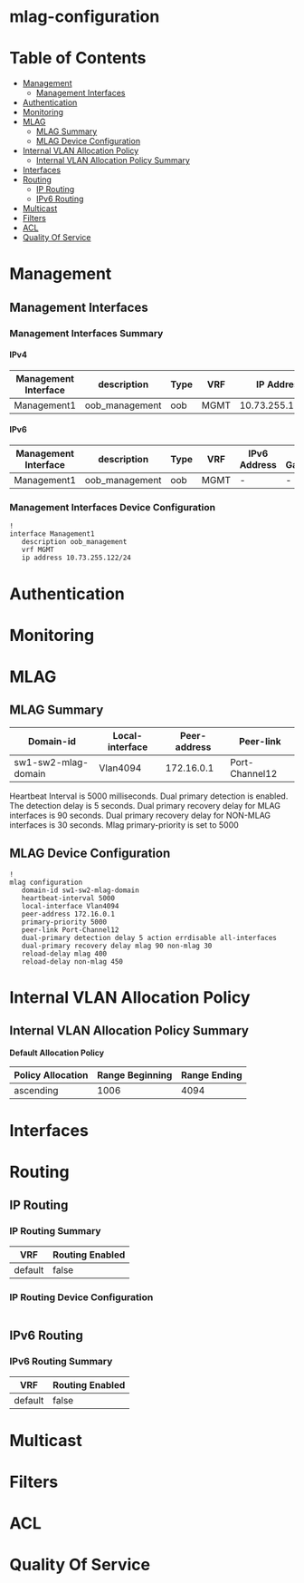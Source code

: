 # mlag-configuration
# Table of Contents

- [Management](#management)
  - [Management Interfaces](#management-interfaces)
- [Authentication](#authentication)
- [Monitoring](#monitoring)
- [MLAG](#mlag)
  - [MLAG Summary](#mlag-summary)
  - [MLAG Device Configuration](#mlag-device-configuration)
- [Internal VLAN Allocation Policy](#internal-vlan-allocation-policy)
  - [Internal VLAN Allocation Policy Summary](#internal-vlan-allocation-policy-summary)
- [Interfaces](#interfaces)
- [Routing](#routing)
  - [IP Routing](#ip-routing)
  - [IPv6 Routing](#ipv6-routing)
- [Multicast](#multicast)
- [Filters](#filters)
- [ACL](#acl)
- [Quality Of Service](#quality-of-service)

# Management

## Management Interfaces

### Management Interfaces Summary

#### IPv4

| Management Interface | description | Type | VRF | IP Address | Gateway |
| -------------------- | ----------- | ---- | --- | ---------- | ------- |
| Management1 | oob_management | oob | MGMT | 10.73.255.122/24 | 10.73.255.2 |

#### IPv6

| Management Interface | description | Type | VRF | IPv6 Address | IPv6 Gateway |
| -------------------- | ----------- | ---- | --- | ------------ | ------------ |
| Management1 | oob_management | oob | MGMT | -  | - |

### Management Interfaces Device Configuration

```eos
!
interface Management1
   description oob_management
   vrf MGMT
   ip address 10.73.255.122/24
```

# Authentication

# Monitoring

# MLAG

## MLAG Summary

| Domain-id | Local-interface | Peer-address | Peer-link |
| --------- | --------------- | ------------ | --------- |
| sw1-sw2-mlag-domain | Vlan4094 | 172.16.0.1 | Port-Channel12 |

Heartbeat Interval is 5000 milliseconds.
Dual primary detection is enabled. The detection delay is 5 seconds.
Dual primary recovery delay for MLAG interfaces is 90 seconds.
Dual primary recovery delay for NON-MLAG interfaces is 30 seconds.
Mlag primary-priority is set to 5000

## MLAG Device Configuration

```eos
!
mlag configuration
   domain-id sw1-sw2-mlag-domain
   heartbeat-interval 5000
   local-interface Vlan4094
   peer-address 172.16.0.1
   primary-priority 5000
   peer-link Port-Channel12
   dual-primary detection delay 5 action errdisable all-interfaces
   dual-primary recovery delay mlag 90 non-mlag 30
   reload-delay mlag 400
   reload-delay non-mlag 450
```

# Internal VLAN Allocation Policy

## Internal VLAN Allocation Policy Summary

**Default Allocation Policy**

| Policy Allocation | Range Beginning | Range Ending |
| ------------------| --------------- | ------------ |
| ascending | 1006 | 4094 |

# Interfaces

# Routing

## IP Routing

### IP Routing Summary

| VRF | Routing Enabled |
| --- | --------------- |
| default | false |

### IP Routing Device Configuration

```eos
```
## IPv6 Routing

### IPv6 Routing Summary

| VRF | Routing Enabled |
| --- | --------------- |
| default | false |

# Multicast

# Filters

# ACL

# Quality Of Service
